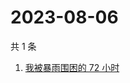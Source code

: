 # 2023-08-06

共 1 条

<!-- BEGIN ZHIHUSEARCH -->
<!-- 最后更新时间 Sun Aug 06 2023 07:10:26 GMT+0800 (China Standard Time) -->
1. [我被暴雨围困的 72 小时](https://www.zhihu.com/search?q=我被暴雨围困的%2072%20小时)
<!-- END ZHIHUSEARCH -->
